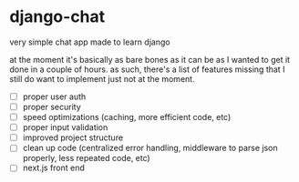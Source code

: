 # django-chat

very simple chat app made to learn django

at the moment it's basically as bare bones as it can be as I wanted to get it done in a couple of hours. as such, there's a list of features missing that I still do want to implement just not at the moment.

- [ ] proper user auth
- [ ] proper security
- [ ] speed optimizations (caching, more efficient code, etc)
- [ ] proper input validation
- [ ] improved project structure
- [ ] clean up code (centralized error handling, middleware to parse json properly, less repeated code, etc)
- [ ] next.js front end